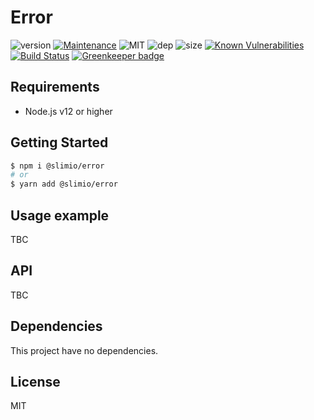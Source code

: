# Error
![version](https://img.shields.io/badge/dynamic/json.svg?url=https://raw.githubusercontent.com/SlimIO/Error/master/package.json?token=AOgWw3vrgQuu-U4fz1c7yYZyc7XJPNtrks5catjdwA%3D%3D&query=$.version&label=Version)
[![Maintenance](https://img.shields.io/badge/Maintained%3F-yes-green.svg)](https://github.com/SlimIO/Error/commit-activity)
![MIT](https://img.shields.io/github/license/mashape/apistatus.svg)
![dep](https://img.shields.io/david/SlimIO/Error)
![size](https://img.shields.io/github/languages/code-size/SlimIO/Error)
[![Known Vulnerabilities](https://snyk.io//test/github/SlimIO/Error/badge.svg?targetFile=package.json)](https://snyk.io//test/github/SlimIO/Error?targetFile=package.json)
[![Build Status](https://travis-ci.com/SlimIO/Error.svg?branch=master)](https://travis-ci.com/SlimIO/Error) [![Greenkeeper badge](https://badges.greenkeeper.io/SlimIO/Error.svg)](https://greenkeeper.io/)

## Requirements
- Node.js v12 or higher

## Getting Started

```bash
$ npm i @slimio/error
# or
$ yarn add @slimio/error
```

## Usage example
TBC

## API
TBC

## Dependencies
This project have no dependencies.

## License
MIT
